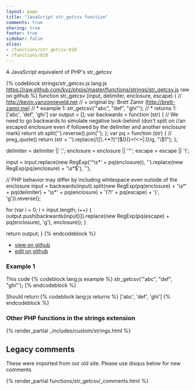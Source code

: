 ```yaml
---
layout: page
title: "JavaScript str_getcsv function"
comments: true
sharing: true
footer: true
sidebar: false
alias:
- /functions/str_getcsv:818
- /functions/818
---
```

<!-- Generated by Rakefile:build -->
A JavaScript equivalent of PHP's str_getcsv

{% codeblock strings/str_getcsv.js lang:js https://raw.github.com/kvz/phpjs/master/functions/strings/str_getcsv.js raw on github %}
function str_getcsv (input, delimiter, enclosure, escape) {
  // http://kevin.vanzonneveld.net
  // +   original by: Brett Zamir (http://brett-zamir.me)
  // *     example 1: str_getcsv('"abc", "def", "ghi"');
  // *     returns 1: ['abc', 'def', 'ghi']
  var output = [];
  var backwards = function (str) { // We need to go backwards to simulate negative look-behind (don't split on
    //an escaped enclosure even if followed by the delimiter and another enclosure mark)
    return str.split('').reverse().join('');
  };
  var pq = function (str) { // preg_quote()
    return (str + '').replace(/([\\\.\+\*\?\[\^\]\$\(\)\{\}\=\!\<\>\|\:])/g, "\\$1");
  };

  delimiter = delimiter || ',';
  enclosure = enclosure || '"';
  escape = escape || '\\';

  input = input.replace(new RegExp('^\\s*' + pq(enclosure)), '').replace(new RegExp(pq(enclosure) + '\\s*$'), '');

  // PHP behavior may differ by including whitespace even outside of the enclosure
  input = backwards(input).split(new RegExp(pq(enclosure) + '\\s*' + pq(delimiter) + '\\s*' + pq(enclosure) + '(?!' + pq(escape) + ')', 'g')).reverse();

  for (var i = 0; i < input.length; i++) {
    output.push(backwards(input[i]).replace(new RegExp(pq(escape) + pq(enclosure), 'g'), enclosure));
  }

  return output;
}
{% endcodeblock %}

 - [view on github](https://github.com/kvz/phpjs/blob/master/functions/strings/str_getcsv.js)
 - [edit on github](https://github.com/kvz/phpjs/edit/master/functions/strings/str_getcsv.js)

### Example 1
This code
{% codeblock lang:js example %}
str_getcsv('"abc", "def", "ghi"');
{% endcodeblock %}

Should return
{% codeblock lang:js returns %}
['abc', 'def', 'ghi']
{% endcodeblock %}


### Other PHP functions in the strings extension
{% render_partial _includes/custom/strings.html %}
## Legacy comments
These were imported from our old site. Please use disqus below for new comments
<div style="overflow-y: scroll; max-height: 500px;">
{% render_partial functions/str_getcsv/_comments.html %}
</div>
